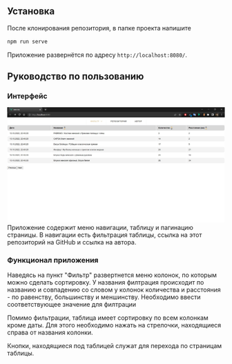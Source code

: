 ## Установка

После клонирования репозитория, в папке проекта напишите 
```sh
npm run serve
``` 
Приложение развернётся по адресу `http://localhost:8080/`.

## Руководство по пользованию
### Интерфейс
![Интерфейс приложения](https://github.com/Haze272/new-era/blob/master/screenshots/application.jpg)
Приложение содержит меню навигации, таблицу и пагинацию страницы. В навигации есть фильтрация таблицы, ссылка на этот репозиторий на GitHub и ссылка на автора.

### Функционал приложения
Наведясь на пункт "Фильтр" развертнется меню колонок, по которым можно сделать сортировку. У названия филтрация происходит по названию и совпадению со словом у колонок количества и расстояния - по равенству, большинству и меншинству. Необходимо ввести соответствующее значение для филтрации

Помимо фильтрации, таблица имеет сортировку по всем колонкам кроме даты. Для этого необходимо нажать на стрелочки, находящиеся справа от названия колонки.

Кнопки, находящиеся под таблицей служат для перехода по страницам таблицы.
